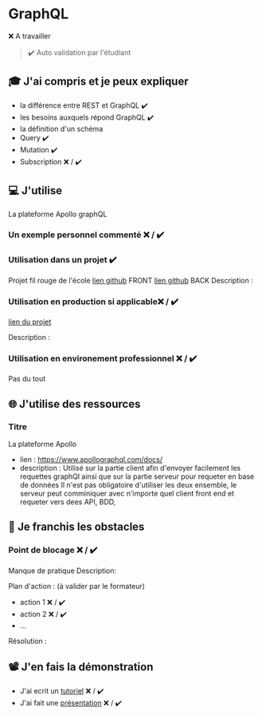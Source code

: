 # GraphQL

❌ A travailler

> ✔️ Auto validation par l'étudiant

## 🎓 J'ai compris et je peux expliquer

- la différence entre REST et GraphQL ✔️
- les besoins auxquels répond GraphQL ✔️
- la définition d'un schéma
- Query ✔️
- Mutation ✔️
- Subscription ❌ / ✔️

## 💻 J'utilise

La plateforme Apollo graphQL

### Un exemple personnel commenté ❌ / ✔️

### Utilisation dans un projet ✔️

Projet fil rouge de l'école
[lien github](https://github.com/WildCodeSchool/2203-wns-etchebest-tfs-front.git) FRONT
[lien github](https://github.com/WildCodeSchool/2203-wns-etchebest-tfs-back.git) BACK
Description :

### Utilisation en production si applicable❌ / ✔️

[lien du projet](...)

Description :

### Utilisation en environement professionnel ❌ / ✔️

Pas du tout

## 🌐 J'utilise des ressources

### Titre

La plateforme Apollo

- lien : https://www.apollographql.com/docs/
- description : Utilisé sur la partie client afin d'envoyer facilement les requettes graphQl ainsi que sur la partie serveur pour requeter en base de données
  Il n'est pas obligatoire d'utiliser les deux ensemble, le serveur peut comminiquer avec n'importe quel client front end et requeter vers dees API, BDD,

## 🚧 Je franchis les obstacles

### Point de blocage ❌ / ✔️

Manque de pratique
Description:

Plan d'action : (à valider par le formateur)

- action 1 ❌ / ✔️
- action 2 ❌ / ✔️
- ...

Résolution :

## 📽️ J'en fais la démonstration

- J'ai ecrit un [tutoriel](...) ❌ / ✔️
- J'ai fait une [présentation](...) ❌ / ✔️

